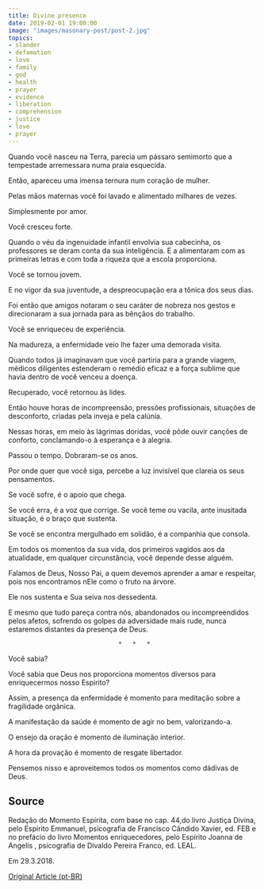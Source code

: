 ```yaml
---
title: Divine presence
date: 2019-02-01 19:00:00
image: "images/masonary-post/post-2.jpg"
topics: 
- slander
- defamation
- love
- family
- god
- health
- prayer
- evidence
- liberation
- comprehension
- justice
- love
- prayer
---
```


Quando você nasceu na Terra, parecia um pássaro semimorto que a tempestade
arremessara numa praia esquecida.

Então, apareceu uma imensa ternura num coração de mulher.

Pelas mãos maternas você foi lavado e alimentado milhares de vezes.

Simplesmente por amor.

Você cresceu forte.

Quando o véu da ingenuidade infantil envolvia sua cabecinha, os professores se
deram conta da sua inteligência. E a alimentaram com as primeiras letras e com
toda a riqueza que a escola proporciona.

Você se tornou jovem.

E no vigor da sua juventude, a despreocupação era a tônica dos seus dias.

Foi então que amigos notaram o seu caráter de nobreza nos gestos e direcionaram
a sua jornada para as bênçãos do trabalho.

Você se enriqueceu de experiência.

Na madureza, a enfermidade veio lhe fazer uma demorada visita.

Quando todos já imaginavam que você partiria para a grande viagem, médicos
diligentes estenderam o remédio eficaz e a força sublime que havia dentro de
você venceu a doença.

Recuperado, você retornou às lides.

Então houve horas de incompreensão, pressões profissionais, situações de
desconforto, criadas pela inveja e pela calúnia.

Nessas horas, em meio às lágrimas doridas, você pôde ouvir canções de conforto,
conclamando-o à esperança e à alegria.

Passou o tempo. Dobraram-se os anos.

Por onde quer que você siga, percebe a luz invisível que clareia os seus
pensamentos.

Se você sofre, é o apoio que chega.

Se você erra, é a voz que corrige. Se você teme ou vacila, ante inusitada
situação, é o braço que sustenta.

Se você se encontra mergulhado em solidão, é a companhia que consola.

Em todos os momentos da sua vida, dos primeiros vagidos aos da atualidade, em
qualquer circunstância, você depende desse alguém.

Falamos de Deus, Nosso Pai, a quem devemos aprender a amar e respeitar, pois
nos encontramos nEle como o fruto na árvore.

Ele nos sustenta e Sua seiva nos dessedenta.

E mesmo que tudo pareça contra nós, abandonados ou incompreendidos pelos
afetos, sofrendo os golpes da adversidade mais rude, nunca estaremos distantes
da presença de Deus.

                                   *   *   *

Você sabia?

Você sabia que Deus nos proporciona momentos diversos para enriquecermos nosso
Espírito?

Assim, a presença da enfermidade é momento para meditação sobre a fragilidade
orgânica.

A manifestação da saúde é momento de agir no bem, valorizando-a.

O ensejo da oração é momento de iluminação interior.

A hora da provação é momento de resgate libertador.

Pensemos nisso e aproveitemos todos os momentos como dádivas de Deus.

## Source
Redação do Momento Espírita, com base no cap. 44,do livro Justiça Divina,
pelo Espírito Emmanuel, psicografia de Francisco Cândido Xavier,
ed. FEB e no prefácio do livro Momentos enriquecedores, pelo Espírito
Joanna de Angelis , psicografia de Divaldo Pereira Franco, ed. LEAL.

Em 29.3.2018.

[Original Article (pt-BR)](http://momento.com.br/pt/ler_texto.php?id=5383)
